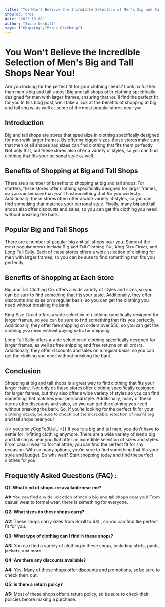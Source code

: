 ```yaml
---
title: "You Won't Believe the Incredible Selection of Men's Big and Tall Shops Near You!"
ShowToc: true 
date: "2022-10-08"
author: "Susan Nesbitt" 
tags: ["Shopping","Men's Clothing"]
---
```

# You Won't Believe the Incredible Selection of Men's Big and Tall Shops Near You!

Are you looking for the perfect fit for your clothing needs? Look no further than men's big and tall shops! Big and tall shops offer clothing specifically designed for men with larger frames, ensuring that you'll find the perfect fit for you In this blog post, we'll take a look at the benefits of shopping at big and tall shops, as well as some of the most popular stores near you

## Introduction

Big and tall shops are stores that specialize in clothing specifically designed for men with larger frames. By offering bigger sizes, these stores make sure that men of all shapes and sizes can find clothing that fits them perfectly. Not only that, but these stores also offer a variety of styles, so you can find clothing that fits your personal style as well. 

## Benefits of Shopping at Big and Tall Shops

There are a number of benefits to shopping at big and tall shops. For starters, these stores offer clothing specifically designed for larger frames, so you can be sure that you'll find something that fits you perfectly. Additionally, these stores often offer a wide variety of styles, so you can find something that matches your personal style. Finally, many big and tall shops also offer discounts and sales, so you can get the clothing you need without breaking the bank. 

## Popular Big and Tall Shops

There are a number of popular big and tall shops near you. Some of the most popular stores include Big and Tall Clothing Co., King Size Direct, and Long Tall Sally. Each of these stores offers a wide selection of clothing for men with larger frames, so you can be sure to find something that fits you perfectly. 

## Benefits of Shopping at Each Store

Big and Tall Clothing Co. offers a wide variety of styles and sizes, so you can be sure to find something that fits your taste. Additionally, they offer discounts and sales on a regular basis, so you can get the clothing you need without breaking the bank.

King Size Direct offers a wide selection of clothing specifically designed for larger frames, so you can be sure to find something that fits you perfectly. Additionally, they offer free shipping on orders over $50, so you can get the clothing you need without paying extra for shipping. 

Long Tall Sally offers a wide selection of clothing specifically designed for larger frames, as well as free shipping and free returns on all orders. Additionally, they offer discounts and sales on a regular basis, so you can get the clothing you need without breaking the bank.

## Conclusion

Shopping at big and tall shops is a great way to find clothing that fits your larger frame. Not only do these stores offer clothing specifically designed for larger frames, but they also offer a wide variety of styles so you can find something that matches your personal style. Additionally, many of these stores offer discounts and sales, so you can get the clothing you need without breaking the bank. So, if you're looking for the perfect fit for your clothing needs, be sure to check out the incredible selection of men's big and tall shops near you!

{{< youtube yCqpFe3UajU >}} 
If you’re a big and tall man, you don’t have to settle for ill-fitting clothing anymore. There are a wide variety of men’s big and tall shops near you that offer an incredible selection of sizes and styles. From casual wear to formal attire, you can find the perfect fit for any occasion. With so many options, you’re sure to find something that fits your style and budget. So why wait? Start shopping today and find the perfect clothes for you!

## Frequently Asked Questions (FAQ) :
**Q1: What kind of shops are available near me?**

**A1:** You can find a wide selection of men's big and tall shops near you! From casual wear to formal wear, there is something for everyone. 

**Q2: What sizes do these shops carry?**

**A2:** These shops carry sizes from Small to 6XL, so you can find the perfect fit for you. 

**Q3: What type of clothing can I find in these shops?**

**A3:** You can find a variety of clothing in these shops, including shirts, pants, jackets, and more. 

**Q4: Are there any discounts available?**

**A4:** Yes! Many of these shops offer discounts and promotions, so be sure to check them out. 

**Q5: Is there a return policy?**

**A5:** Most of these shops offer a return policy, so be sure to check their policies before making a purchase.



